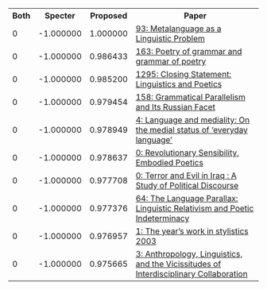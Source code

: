 <html><table><tr>
<th>Both</th>
<th>Specter</th>
<th>Proposed</th>
<th>Paper</th>
</tr>
<tr>
<td>0</td>
<td>-1.000000</td>
<td>1.000000</td>
<td><a href="https://www.semanticscholar.org/paper/54190f187d32ce787b3c32063a0e5d89119c0d32">93: Metalanguage as a Linguistic Problem</a></td>
</tr>
<tr>
<td>0</td>
<td>-1.000000</td>
<td>0.986433</td>
<td><a href="https://www.semanticscholar.org/paper/3aa0577ffe5823cc9f455d34973942a7f58a2ab4">163: Poetry of grammar and grammar of poetry</a></td>
</tr>
<tr>
<td>0</td>
<td>-1.000000</td>
<td>0.985200</td>
<td><a href="https://www.semanticscholar.org/paper/9b8f16a942639175b845295544f6cbd4c496bdc4">1295: Closing Statement: Linguistics and Poetics</a></td>
</tr>
<tr>
<td>0</td>
<td>-1.000000</td>
<td>0.979454</td>
<td><a href="https://www.semanticscholar.org/paper/df618556336c67186f4454b4fefe2675f663e74d">158: Grammatical Parallelism and Its Russian Facet</a></td>
</tr>
<tr>
<td>0</td>
<td>-1.000000</td>
<td>0.978949</td>
<td><a href="https://www.semanticscholar.org/paper/4c4e8aae61d6541c95209590a85806801333b5e5">4: Language and mediality: On the medial status of ‘everyday language’</a></td>
</tr>
<tr>
<td>0</td>
<td>-1.000000</td>
<td>0.978637</td>
<td><a href="https://www.semanticscholar.org/paper/85efbc72a404a076f829a7fe59d43abfed1f3e0e">0: Revolutionary Sensibility, Embodied Poetics</a></td>
</tr>
<tr>
<td>0</td>
<td>-1.000000</td>
<td>0.977708</td>
<td><a href="https://www.semanticscholar.org/paper/9d46ee10aaafa4c4addba060a16a19f90b385663">0: Terror and Evil in Iraq : A Study of Political Discourse</a></td>
</tr>
<tr>
<td>0</td>
<td>-1.000000</td>
<td>0.977376</td>
<td><a href="https://www.semanticscholar.org/paper/71c1e5784b6e59360b9702bc44bc6a54ab2aa7e7">64: The Language Parallax: Linguistic Relativism and Poetic Indeterminacy</a></td>
</tr>
<tr>
<td>0</td>
<td>-1.000000</td>
<td>0.976957</td>
<td><a href="https://www.semanticscholar.org/paper/5761b857f91e7bff838ca3a149b5405cc060eec8">1: The year’s work in stylistics 2003</a></td>
</tr>
<tr>
<td>0</td>
<td>-1.000000</td>
<td>0.975665</td>
<td><a href="https://www.semanticscholar.org/paper/7ab68cfa4d1949a47d16ee06454fd63c4095669c">3: Anthropology, Linguistics, and the Vicissitudes of Interdisciplinary Collaboration</a></td>
</tr>
</table></html>
